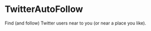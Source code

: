 TwitterAutoFollow
=================

Find (and follow) Twitter users near to you (or near a place you like).

